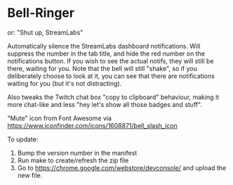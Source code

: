 Bell-Ringer
===========

or: "Shut up, StreamLabs"

Automatically silence the StreamLabs dashboard notifications. Will suppress the
number in the tab title, and hide the red number on the notifications button.
If you wish to see the actual notifs, they will still be there, waiting for you.
Note that the bell will still "shake", so if you deliberately choose to look at
it, you can see that there are notifications waiting for you (but it's not
distracting).

Also tweaks the Twitch chat box "copy to clipboard" behaviour, making it more
chat-like and less "hey let's show all those badges and stuff".

"Mute" icon from Font Awesome via https://www.iconfinder.com/icons/1608871/bell_slash_icon

To update:
1. Bump the version number in the manifest
2. Run make to create/refresh the zip file
3. Go to https://chrome.google.com/webstore/devconsole/ and upload the new file.
